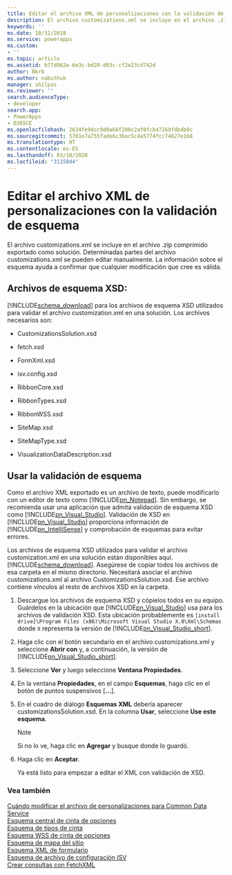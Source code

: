 ```yaml
---
title: Editar el archivo XML de personalizaciones con la validación de esquema (aplicaciones basadas en modelos) | MicrosoftDocs
description: El archivo customizations.xml se incluye en el archivo .zip comprimido exportado como solución. Determinadas partes del archivo customizations.xml se pueden editar manualmente. La información sobre el esquema ayuda a confirmar que cualquier modificación que cree es válida.
keywords: ''
ms.date: 10/31/2018
ms.service: powerapps
ms.custom:
- ''
ms.topic: article
ms.assetid: b77d962e-6e3c-bd28-d03c-cf2e23cd742d
author: Nkrb
ms.author: nabuthuk
manager: shilpas
ms.reviewer: ''
search.audienceType:
- developer
search.app:
- PowerApps
- D365CE
ms.openlocfilehash: 2634fe9dcc9d0a68f200c2af0fcb47169fdbdb0c
ms.sourcegitcommit: 5701e7a755fade6c3bac5c4a5774fcc74627e168
ms.translationtype: HT
ms.contentlocale: es-ES
ms.lasthandoff: 03/10/2020
ms.locfileid: "3115844"
---
```

# <a name="edit-the-customizations-xml-file-with-schema-validation"></a>Editar el archivo XML de personalizaciones con la validación de esquema

<!-- https://docs.microsoft.com/dynamics365/customer-engagement/developer/customize-dev/edit-customizations-xml-file-schema-validation -->

El archivo customizations.xml se incluye en el archivo .zip comprimido exportado como solución. Determinadas partes del archivo customizations.xml se pueden editar manualmente. La información sobre el esquema ayuda a confirmar que cualquier modificación que cree es válida.  
  
## <a name="xsd-schema-files"></a>Archivos de esquema XSD:  
 [!INCLUDE[schema_download](../../includes/schema-download.md)] para los archivos de esquema XSD utilizados para validar el archivo customization.xml en una solución. Los archivos necesarios son:  
  
- CustomizationsSolution.xsd  
  
- fetch.xsd  
  
- FormXml.xsd  
  
- isv.config.xsd  
  
- RibbonCore.xsd  
  
- RibbonTypes.xsd  
  
- RibbonWSS.xsd  
  
- SiteMap.xsd  
  
- SiteMapType.xsd  
  
- VisualizationDataDescription.xsd  
  
  
<a name="BKMK_UseSchemaValidation"></a>   
## <a name="using-schema-validation"></a>Usar la validación de esquema  
 Como el archivo XML exportado es un archivo de texto, puede modificarlo con un editor de texto como [!INCLUDE[pn_Notepad](../../includes/pn-notepad.md)]. Sin embargo, se recomienda usar una aplicación que admita validación de esquema XSD como [!INCLUDE[pn_Visual_Studio](../../includes/pn-visual-studio.md)]. Validación de XSD en [!INCLUDE[pn_Visual_Studio](../../includes/pn-visual-studio.md)] <!-- TODO - need to fix this link. The page is not available (or [Visual Studio Express 2012 for Web](https://www.microsoft.com/visualstudio/eng/products/visual-studio-express-for-web))--> proporciona información de [!INCLUDE[pn_IntelliSense](../../includes/pn-intellisense.md)] y comprobación de esquemas para evitar errores.  
  
 Los archivos de esquema XSD utilizados para validar el archivo customization.xml en una solución están disponibles aquí. [!INCLUDE[schema_download](../../includes/schema-download.md)]. Asegúrese de copiar todos los archivos de esa carpeta en el mismo directorio. Necesitará asociar el archivo customizations.xml al archivo CustomizationsSolution.xsd. Ese archivo contiene vínculos al resto de archivos XSD en la carpeta.  
  
1. Descargue los archivos de esquema XSD y cópielos todos en su equipo. Guárdelos en la ubicación que [!INCLUDE[pn_Visual_Studio](../../includes/pn-visual-studio.md)] usa para los archivos de validación XSD. Esta ubicación probablemente es `[install drive]\Program Files (x86)\Microsoft Visual Studio X.0\Xml\Schemas` donde `X` representa la versión de [!INCLUDE[pn_Visual_Studio_short](../../includes/pn-visual-studio-short.md)].  
  
2. Haga clic con el botón secundario en el archivo customizations.xml y seleccione **Abrir con** y, a continuación, la versión de [!INCLUDE[pn_Visual_Studio_short](../../includes/pn-visual-studio-short.md)].  
  
3. Seleccione **Ver** y luego seleccione **Ventana Propiedades**.  
  
4. En la ventana **Propiedades**, en el campo **Esquemas**, haga clic en el botón de puntos suspensivos [**...**].  
  
5. En el cuadro de diálogo **Esquemas XML** debería aparecer customizationsSolution.xsd. En la columna **Usar**, seleccione **Use este esquema**.  
  
   > [!NOTE]
   >  Si no lo ve, haga clic en **Agregar** y busque donde lo guardó.  
  
6. Haga clic en **Aceptar**.  
  
   Ya está listo para empezar a editar el XML con validación de XSD.  
  
### <a name="see-also"></a>Vea también

[Cuándo modificar el archivo de personalizaciones para Common Data Service](when-edit-customization-file.md)<br/> 
[Esquema central de cinta de opciones](ribbon-core-schema.md)<br/>
[Esquema de tipos de cinta](ribbon-types-schema.md)<br/>
[Esquema WSS de cinta de opciones](ribbon-wss-schema.md)<br/>
[Esquema de mapa del sitio](/dynamics365/customer-engagement/developer/customize-dev/sitemap-schema)<br/>   <!-- TODO need to fix link relevant to the topic in powerapps repo-->
[Esquema XML de formulario](form-xml-schema.md)     
[Esquema de archivo de configuración ISV](/dynamics365/customer-engagement/developer/customize-dev/isv-configuration-file-schema)<br/>   <!-- TODO need to fix link relevant to the topic in powerapps repo-->
[Crear consultas con FetchXML](/dynamics365/customer-engagement/developer/org-service/build-queries-fetchxml) <!-- TODO need to fix link relevant to the topic in powerapps repo-->
